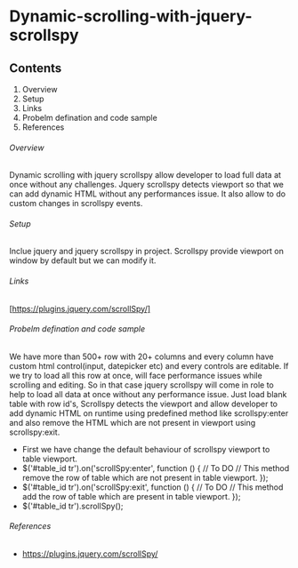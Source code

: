 # Dynamic-scrolling-with-jquery-scrollspy

## Contents

1. Overview
2. Setup
3. Links
4. Probelm defination and code sample
5. References

###### Overview

Dynamic scrolling with jquery scrollspy allow developer to load full data at once without any challenges. Jquery scrollspy detects viewport so that we can add dynamic HTML without any performances issue. It also allow to do custom changes in scrollspy events.

###### Setup

Inclue jquery and jquery scrollspy in project. Scrollspy provide viewport on window by default but we can modify it.

###### Links

[https://plugins.jquery.com/scrollSpy/]

###### Probelm defination and code sample

We have more than 500+ row with 20+ columns and every column have custom html control(input, datepicker etc) and every controls are editable. If we try to load all this row at once, will face performance issues while scrolling and editing. So in that case jquery scrollspy will come in role to help to load all data at once without any performance issue. Just load blank table with row id's, Scrollspy detects the viewport and allow developer to add dynamic HTML on runtime using predefined method like scrollspy:enter and also remove the HTML which are not present in viewport using scrollspy:exit.

- First we have change the default behaviour of scrollspy viewport to table viewport.
- $('#table_id tr').on('scrollSpy:enter', function () {
// To DO
// This method remove the row of table which are not present in table viewport.
});
- $('#table_id tr').on('scrollSpy:exit', function () {
// To DO
// This method add the row of table which are present in table viewport.
});
- $('#table_id tr').scrollSpy();

###### References

* https://plugins.jquery.com/scrollSpy/

